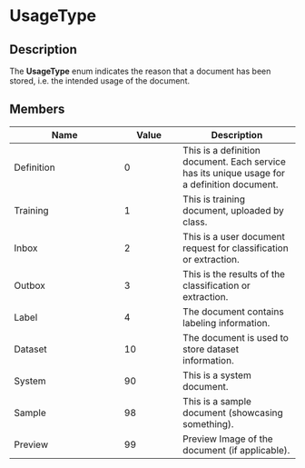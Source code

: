 # UsageType

## Description

The **UsageType** enum indicates the reason that a document has been stored, i.e. the intended usage of the document.

## Members

<table><thead><tr><th width="178.33333333333331">Name</th><th width="87" data-type="number">Value</th><th>Description</th></tr></thead><tbody><tr><td>Definition</td><td>0</td><td>This is a definition document. Each service has its unique usage for a definition document.</td></tr><tr><td>Training</td><td>1</td><td>This is training document, uploaded by class.</td></tr><tr><td>Inbox</td><td>2</td><td>This is a user document request for classification or extraction.</td></tr><tr><td>Outbox</td><td>3</td><td>This is the results of the classification or extraction.</td></tr><tr><td>Label</td><td>4</td><td>The document contains labeling information.</td></tr><tr><td>Dataset</td><td>10</td><td>The document is used to store dataset information.</td></tr><tr><td>System</td><td>90</td><td>This is a system document.</td></tr><tr><td>Sample</td><td>98</td><td>This is a sample document (showcasing something).</td></tr><tr><td>Preview</td><td>99</td><td>Preview Image of the document (if applicable).</td></tr></tbody></table>
